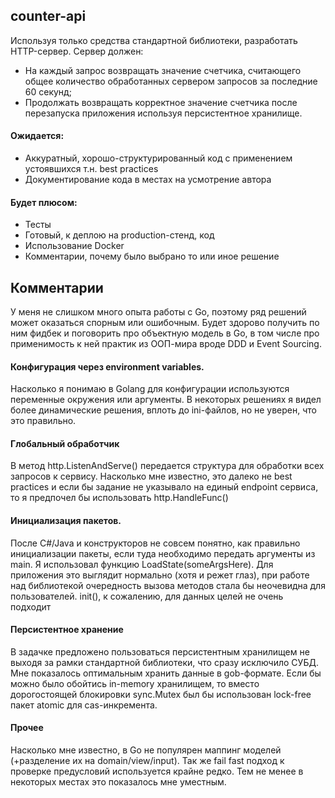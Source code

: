 ## counter-api

Используя только средства стандартной библиотеки, разработать HTTP-сервер. Сервер должен:

* На каждый запрос возвращать значение счетчика, считающего общее количество обработанных сервером запросов за последние 60 секунд;
* Продолжать возвращать корректное значение счетчика после перезапуска приложения используя персистентное хранилище.

#### Ожидается:

* Аккуратный, хорошо-структурированный код с применением устоявшихся т.н. best practices
* Документирование кода в местах на усмотрение автора

#### Будет плюсом:

* Тесты
* Готовый, к деплою на production-стенд, код
* Использование Docker
* Комментарии, почему было выбрано то или иное решение

## Комментарии

У меня не слишком много опыта работы с Go, поэтому ряд решений может оказаться спорным или ошибочным.
Будет здорово получить по ним фидбек и поговорить про объектную модель в Go, в том числе про применимость к ней практик из ООП-мира вроде DDD и Event Sourcing.

#### Конфигурация через environment variables.
Насколько я понимаю в Golang для конфигурации используются переменные окружения или аргументы. В некоторых решениях я видел более динамические решения, вплоть до ini-файлов, но не уверен, что это правильно.

#### Глобальный обработчик 
В метод http.ListenAndServe() передается структура для обработки всех запросов к сервису. Насколько мне известно, это далеко не best practices и если бы задание не указывало на единый endpoint сервиса, то я предпочел бы использовать http.HandleFunc()

#### Инициализация пакетов.
После C#/Java и конструкторов не совсем понятно, как правильно инициализации пакеты, если туда необходимо передать аргументы из main.
Я использовал функцию LoadState(someArgsHere). Для приложения это выглядит нормально (хотя и режет глаз), при работе над библиотекой очередность вызова методов стала бы неочевидна для пользователей.
init(), к сожалению, для данных целей не очень подходит

#### Персистентное хранение
В задачке предложено пользоваться персистентным хранилищем не выходя за рамки стандартной библиотеки, что сразу исключило СУБД. Мне показалось оптимальным хранить данные в gob-формате.
Если бы можно было обойтись in-memory хранилищем, то вместо дорогостоящей блокировки sync.Mutex был бы использован lock-free пакет atomic для cas-инкремента. 

#### Прочее
Насколько мне известно, в Go не популярен маппинг моделей (+разделение их на domain/view/input). Так же fail fast подход к проверке предусловий используется крайне редко. Тем не менее в некоторых местах это показалось мне уместным.